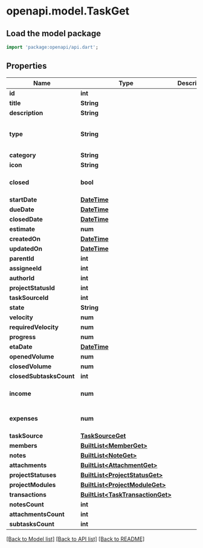# openapi.model.TaskGet

## Load the model package
```dart
import 'package:openapi/api.dart';
```

## Properties
Name | Type | Description | Notes
------------ | ------------- | ------------- | -------------
**id** | **int** |  | 
**title** | **String** |  | 
**description** | **String** |  | [optional] 
**type** | **String** |  | [optional] [default to 'TASK']
**category** | **String** |  | [optional] 
**icon** | **String** |  | [optional] 
**closed** | **bool** |  | [optional] [default to false]
**startDate** | [**DateTime**](DateTime.md) |  | [optional] 
**dueDate** | [**DateTime**](DateTime.md) |  | [optional] 
**closedDate** | [**DateTime**](DateTime.md) |  | [optional] 
**estimate** | **num** |  | [optional] 
**createdOn** | [**DateTime**](DateTime.md) |  | 
**updatedOn** | [**DateTime**](DateTime.md) |  | 
**parentId** | **int** |  | [optional] 
**assigneeId** | **int** |  | [optional] 
**authorId** | **int** |  | [optional] 
**projectStatusId** | **int** |  | [optional] 
**taskSourceId** | **int** |  | [optional] 
**state** | **String** |  | [optional] 
**velocity** | **num** |  | [optional] 
**requiredVelocity** | **num** |  | [optional] 
**progress** | **num** |  | [optional] 
**etaDate** | [**DateTime**](DateTime.md) |  | [optional] 
**openedVolume** | **num** |  | [optional] 
**closedVolume** | **num** |  | [optional] 
**closedSubtasksCount** | **int** |  | [optional] 
**income** | **num** |  | [optional] [default to 0.0]
**expenses** | **num** |  | [optional] [default to 0.0]
**taskSource** | [**TaskSourceGet**](TaskSourceGet.md) |  | [optional] 
**members** | [**BuiltList&lt;MemberGet&gt;**](MemberGet.md) |  | [optional] 
**notes** | [**BuiltList&lt;NoteGet&gt;**](NoteGet.md) |  | [optional] 
**attachments** | [**BuiltList&lt;AttachmentGet&gt;**](AttachmentGet.md) |  | [optional] 
**projectStatuses** | [**BuiltList&lt;ProjectStatusGet&gt;**](ProjectStatusGet.md) |  | [optional] 
**projectModules** | [**BuiltList&lt;ProjectModuleGet&gt;**](ProjectModuleGet.md) |  | [optional] 
**transactions** | [**BuiltList&lt;TaskTransactionGet&gt;**](TaskTransactionGet.md) |  | [optional] 
**notesCount** | **int** |  | [optional] 
**attachmentsCount** | **int** |  | [optional] 
**subtasksCount** | **int** |  | [optional] 

[[Back to Model list]](../README.md#documentation-for-models) [[Back to API list]](../README.md#documentation-for-api-endpoints) [[Back to README]](../README.md)


